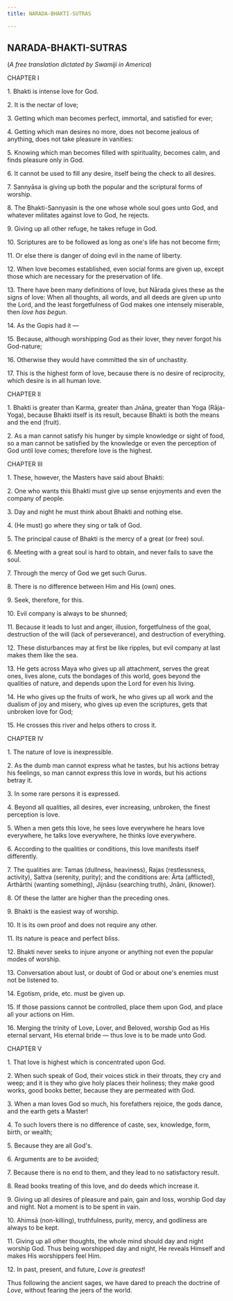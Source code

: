 ```yaml
---
title: NARADA-BHAKTI-SUTRAS

---
```





  

## NARADA-BHAKTI-SUTRAS

(*A free translation dictated by Swamiji in America*)

CHAPTER I

1\. Bhakti is intense love for God.

2\. It is the nectar of love;

3\. Getting which man becomes perfect, immortal, and satisfied for ever;

4\. Getting which man desires no more, does not become jealous of
anything, does not take pleasure in vanities:

5\. Knowing which man becomes filled with spirituality, becomes calm,
and finds pleasure only in God.

6\. It cannot be used to fill any desire, itself being the check to all
desires.

7\. Sannyāsa is giving up both the popular and the scriptural forms of
worship.

8\. The Bhakti-Sannyasin is the one whose whole soul goes unto God, and
whatever militates against love to God, he rejects.

9\. Giving up all other refuge, he takes refuge in God.

10\. Scriptures are to be followed as long as one's life has not become
firm;

11\. Or else there is danger of doing evil in the name of liberty.

12\. When love becomes established, even social forms are given up,
except those which are necessary for the preservation of life.

13\. There have been many definitions of love, but Nārada gives these as
the signs of love: When all thoughts, all words, and all deeds are given
up unto the Lord, and the least forgetfulness of God makes one intensely
miserable, then *love has begun*.

14\. As the Gopis had it —

15\. Because, although worshipping God as their lover, they never forgot
his God-nature;

16\. Otherwise they would have committed the sin of unchastity.

17\. This is the highest form of love, because there is no desire of
reciprocity, which desire is in all human love.

CHAPTER II

1\. Bhakti is greater than Karma, greater than Jnāna, greater than Yoga
(Rāja-Yoga), because Bhakti itself is its result, because Bhakti is both
the means and the end (fruit).

2\. As a man cannot satisfy his hunger by simple knowledge or sight of
food, so a man cannot be satisfied by the knowledge or even the
perception of God until love comes; therefore love is the highest.

CHAPTER III

1\. These, however, the Masters have said about Bhakti:

2\. One who wants this Bhakti must give up sense enjoyments and even the
company of people.

3\. Day and night he must think about Bhakti and nothing else.

4\. (He must) go where they sing or talk of God.

5\. The principal cause of Bhakti is the mercy of a great (or free)
soul.

6\. Meeting with a great soul is hard to obtain, and never fails to save
the soul.

7\. Through the mercy of God we get such Gurus.

8\. There is no difference between Him and His (own) ones.

9\. Seek, therefore, for this.

10\. Evil company is always to be shunned;

11\. Because it leads to lust and anger, illusion, forgetfulness of the
goal, destruction of the will (lack of perseverance), and destruction of
everything.

12\. These disturbances may at first be like ripples, but evil company
at last makes them like the sea.

13\. He gets across Maya who gives up all attachment, serves the great
ones, lives alone, cuts the bondages of this world, goes beyond the
qualities of nature, and depends upon the Lord for even his living.

14\. He who gives up the fruits of work, he who gives up all work and
the dualism of joy and misery, who gives up even the scriptures, gets
that unbroken love for God;

15\. He crosses this river and helps others to cross it.

CHAPTER IV

1\. The nature of love is inexpressible.

2\. As the dumb man cannot express what he tastes, but his actions
betray his feelings, so man cannot express this love in words, but his
actions betray it.

3\. In some rare persons it is expressed.

4\. Beyond all qualities, all desires, ever increasing, unbroken, the
finest perception is love.

5\. When a men gets this love, he sees love everywhere he hears love
everywhere, he talks love everywhere, he thinks love everywhere.

6\. According to the qualities or conditions, this love manifests itself
differently.

7\. The qualities are: Tamas (dullness, heaviness), Rajas (restlessness,
activity), Sattva (serenity, purity); and the conditions are: Ârta
(afflicted), Arthārthi (wanting something), Jijnāsu (searching truth),
Jnāni, (knower).

8\. Of these the latter are higher than the preceding ones.

9\. Bhakti is the easiest way of worship.

10\. It is its own proof and does not require any other.

11\. Its nature is peace and perfect bliss.

12\. Bhakti never seeks to injure anyone or anything not even the
popular modes of worship.

13\. Conversation about lust, or doubt of God or about one's enemies
must not be listened to.

14\. Egotism, pride, etc. must be given up.

15\. If those passions cannot be controlled, place them upon God, and
place all your actions on Him.

16\. Merging the trinity of Love, Lover, and Beloved, worship God as His
eternal servant, His eternal bride — thus love is to be made unto God.

CHAPTER V

1\. That love is highest which is concentrated upon God.

2\. When such speak of God, their voices stick in their throats, they
cry and weep; and it is they who give holy places their holiness; they
make good works, good books better, because they are permeated with God.

3\. When a man loves God so much, his forefathers rejoice, the gods
dance, and the earth gets a Master!

4\. To such lovers there is no difference of caste, sex, knowledge,
form, birth, or wealth;

5\. Because they are all God's.

6\. Arguments are to be avoided;

7\. Because there is no end to them, and they lead to no satisfactory
result.

8\. Read books treating of this love, and do deeds which increase it.

9\. Giving up all desires of pleasure and pain, gain and loss, worship
God day and night. Not a moment is to be spent in vain.

10\. Ahimsā (non-killing), truthfulness, purity, mercy, and godliness
are always to be kept.

11\. Giving up all other thoughts, the whole mind should day and night
worship God. Thus being worshipped day and night, He reveals Himself and
makes His worshippers feel Him.

12\. In past, present, and future, *Love is greatest*!

Thus following the ancient sages, we have dared to preach the doctrine
of *Love*, without fearing the jeers of the world.


